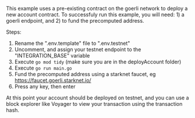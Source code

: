 
This example uses a pre-existing contract on the goerli network to deploy a new account contract. To successfuly run this example, you will need: 1) a goerli endpoint, and 2) to fund the precomputed address.

Steps:
1. Rename the ".env.template" file to ".env.testnet"
2. Uncomment, and assign your testnet endpoint to the "INTEGRATION_BASE" variable
3. Execute `go mod tidy` (make sure you are in the deployAccount folder)
4. Execute `go run main.go`
5. Fund the precomputed address using a starknet faucet, eg https://faucet.goerli.starknet.io/
6. Press any key, then enter

At this point your account should be deployed on testnet, and you can use a block explorer like Voyager to view your transaction using the transaction hash.

